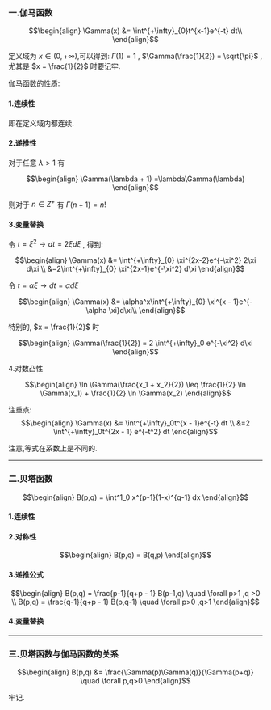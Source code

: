 ### 一.伽马函数

$$\begin{align}
    \Gamma(x) &= \int^{+\infty}_{0}t^{x-1}e^{-t} dt\\
\end{align}$$

定义域为 $x \in(0,+\infty)$,可以得到: $\Gamma(1) =1$ , $\Gamma(\frac{1}{2}) = \sqrt{\pi}$ ,尤其是 $x = \frac{1}{2}$ 时要记牢.


伽马函数的性质:
#### 1.连续性
即在定义域内都连续.
#### 2.递推性
对于任意 $\lambda >1$ 有

$$\begin{align}
    \Gamma(\lambda + 1) =\lambda\Gamma(\lambda)
\end{align}$$

则对于 $n\in Z^+$ 有 $\Gamma(n+1) = n!$

#### 3.变量替换
令 $t = \xi^2 \rightarrow dt = 2\xi d\xi$ , 得到:

$$\begin{align}
    \Gamma(x) &= \int^{+\infty}_{0} \xi^{2x-2}e^{-\xi^2} 2\xi d\xi \\
    &=2\int^{+\infty}_{0} \xi^{2x-1}e^{-\xi^2}  d\xi
\end{align}$$

令 $t  = \alpha \xi \rightarrow dt = \alpha d\xi$ 

$$\begin{align}
    \Gamma(x) &= \alpha^x\int^{+\infty}_{0}    \xi^{x - 1}e^{-\alpha \xi}d\xi\\
\end{align}$$

特别的, $x = \frac{1}{2}$ 时

$$\begin{align}
    \Gamma(\frac{1}{2}) = 2 \int^{+\infty}_0 e^{-\xi^2} d\xi
\end{align}$$

4.对数凸性

$$\begin{align}
    \ln \Gamma(\frac{x_1 + x_2}{2}) \leq \frac{1}{2} \ln \Gamma(x_1) + \frac{1}{2} \ln \Gamma(x_2)
\end{align}$$

注重点:
$$\begin{align}
    \Gamma(x) &= \int^{+\infty}_0t^{x - 1}e^{-t} dt \\
    &=2 \int^{+\infty}_0t^{2x - 1} e^{-t^2} dt
\end{align}$$

注意,等式在系数上是不同的.

---
### 二.贝塔函数

$$\begin{align}
    B(p,q) = \int^1_0 x^{p-1}(1-x)^{q-1} dx
\end{align}$$

#### 1.连续性
#### 2.对称性


$$\begin{align}
    B(p,q)  = B(q,p)
\end{align}$$

#### 3.递推公式

$$\begin{align}
    B(p,q) = \frac{p-1}{q+p - 1} B(p-1,q) \quad \forall  p>1 ,q >0 \\
    B(p,q) = \frac{q-1}{q+p - 1} B(p,q-1) \quad \forall p>0 ,q>1
\end{align}$$

#### 4.变量替换


---
### 三.贝塔函数与伽马函数的关系
$$\begin{align}
    B(p,q) &= \frac{\Gamma(p)\Gamma(q)}{\Gamma(p+q)} \quad \forall p,q>0
\end{align}$$

牢记.
